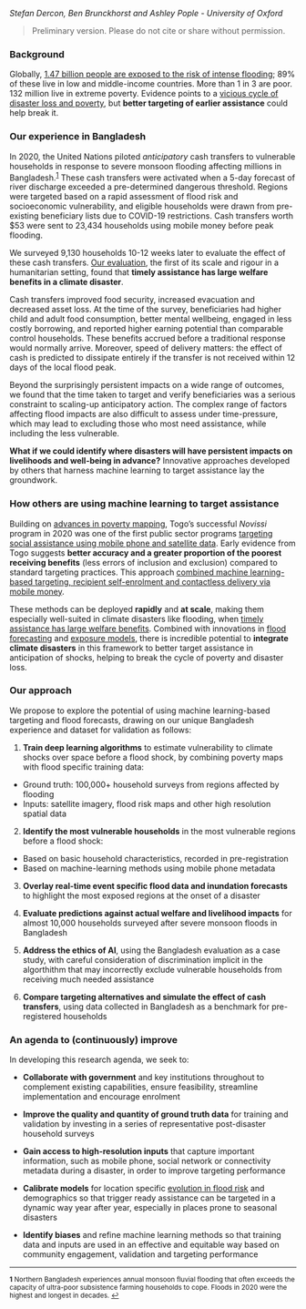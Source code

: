 *Stefan Dercon, Ben Brunckhorst and Ashley Pople - University of Oxford*

>Preliminary version. Please do not cite or share without permission.

### Background

Globally, [1.47 billion people are exposed to the risk of intense flooding](https://blogs.worldbank.org/climatechange/147-billion-people-face-flood-risk-worldwide-over-third-it-could-be-devastating); 89% of these live in low and middle-income countries. More than 1 in 3 are poor. 132 million live in extreme poverty. Evidence points to a [vicious cycle of disaster loss and poverty](https://link.springer.com/article/10.1007/s41885-020-00060-5), but  **better targeting of earlier assistance** could help break it.

### Our experience in Bangladesh

In 2020, the United Nations piloted *anticipatory* cash transfers to vulnerable households in response to severe monsoon flooding affecting millions in Bangladesh.<sup id="a1">[1](#f1)</sup> These cash transfers were activated when a 5-day forecast of river discharge exceeded a pre-determined dangerous threshold. Regions were targeted based on a rapid assessment of flood risk and socioeconomic vulnerability, and eligible households were drawn from pre-existing beneficiary lists due to COVID-19 restrictions. Cash transfers worth $53 were sent to 23,434 households using mobile money before peak flooding.

We surveyed 9,130 households 10-12 weeks later to evaluate the effect of these cash transfers. [Our evaluation](https://www.disasterprotection.org/anticipatory-cash-transfers-in-climate-disaster-response), the first of its scale and rigour in a humanitarian setting, found that **timely assistance has large welfare benefits in a climate disaster**. 

Cash transfers improved food security, increased evacuation and decreased asset loss. At the time of the survey, beneficiaries had higher child and adult food consumption, better mental wellbeing, engaged in less costly borrowing, and reported higher earning potential than comparable control households. These benefits accrued before a traditional response would normally arrive. Moreover, speed of delivery matters: the effect of cash is predicted to dissipate entirely if the transfer is not received within 12 days of the local flood peak.

Beyond the surprisingly persistent impacts on a wide range of outcomes, we found that the time taken to target and verify beneficiaries was a serious constraint to scaling-up anticipatory action. The complex range of factors affecting flood impacts are also difficult to assess under time-pressure, which may lead to excluding those who most need assistance, while including the less vulnerable. 

**What if we could identify where disasters will have persistent impacts on livelihoods and well-being in advance?** Innovative approaches developed by others that harness machine learning to target assistance lay the groundwork. 

### How others are using machine learning to target assistance

Building on [advances in poverty mapping](http://www.povertymaps.net/brief/), Togo’s successful *Novissi* program in 2020 was one of the first public sector programs [targeting social assistance using mobile phone and satellite data](https://www.poverty-action.org/study/using-mobile-phone-and-satellite-data-target-emergency-cash-transfers-togo#footnote-1). Early evidence from Togo suggests **better accuracy and a greater proportion of the poorest receiving benefits** (less errors of inclusion and exclusion) compared to standard targeting practices. This approach [combined machine learning-based targeting, recipient self-enrolment and contactless delivery via mobile money](https://medium.com/center-for-effective-global-action/how-precision-aid-and-machine-learning-based-targeting-can-complement-existing-social-protection-de3bc3211fd2).

These methods can be deployed **rapidly** and **at scale**, making them especially well-suited in climate disasters like flooding, when [timely assistance has large welfare benefits](https://www.disasterprotection.org/latest-news/the-importance-of-being-timely-in-climate-disaster-response). Combined with innovations in [flood forecasting](https://ai.googleblog.com/2020/09/the-technology-behind-our-recent.html) and [exposure models](https://www.nature.com/articles/s41467-019-09282-y), there is incredible potential to **integrate climate disasters** in this framework to better target assistance in anticipation of shocks, helping to break the cycle of poverty and disaster loss.  

### Our approach

We propose to explore the potential of using machine learning-based targeting and flood forecasts, drawing on our unique Bangladesh experience and dataset for validation as follows: 

1. **Train deep learning algorithms** to estimate vulnerability to climate shocks over space before a flood shock, by combining poverty maps with flood specific training data: 
- Ground truth: 100,000+ household surveys from regions affected by flooding
- Inputs: satellite imagery, flood risk maps and other high resolution spatial data  

2. **Identify the most vulnerable households** in the most vulnerable regions before a flood shock:
- Based on  basic household characteristics, recorded in pre-registration 
- Based on machine-learning methods using mobile phone metadata  

3. **Overlay real-time event specific flood data and inundation forecasts** to highlight the most exposed regions at the onset of a disaster  

4. **Evaluate predictions against actual welfare and livelihood impacts** for almost 10,000 households surveyed after severe monsoon floods in Bangladesh

5. **Address the ethics of AI**, using the Bangladesh evaluation as a case study, with careful consideration of discrimination implicit in the algorthithm that may incorrectly exclude vulnerable households from receiving much needed assistance

6. **Compare targeting alternatives and simulate the effect of cash transfers**, using data collected in Bangladesh as a benchmark for pre-registered households 

### An agenda to (continuously) improve

In developing this research agenda, we seek to:

- **Collaborate with government** and key institutions throughout to complement existing capabilities, ensure feasibility, streamline implementation and encourage enrolment

- **Improve the quality and quantity of ground truth data** for training and validation by investing in a series of representative post-disaster household surveys

- **Gain access to high-resolution inputs** that capture important information, such as mobile phone, social network or connectivity metadata during a disaster, in order to improve targeting performance

- **Calibrate models** for location specific [evolution in flood risk](https://www.hull.ac.uk/work-with-us/research/institutes/energy-and-environment-institute/our-work/evoflood-quantifying-the-evolution-of-flood-hazard-and-risk-across-a-changing-world) and demographics so that trigger ready assistance can be targeted in a dynamic way year after year, especially in places prone to seasonal disasters

- **Identify biases** and refine machine learning methods so that training data and inputs are used in an effective and equitable way based on community engagement, validation and targeting performance


------

<sub> <b id="f1">**1**</b>  Northern Bangladesh experiences annual monsoon fluvial flooding that often exceeds the capacity of ultra-poor subsistence farming households to cope. Floods in 2020 were the highest and longest in decades. [↩](#a1) </sub>

